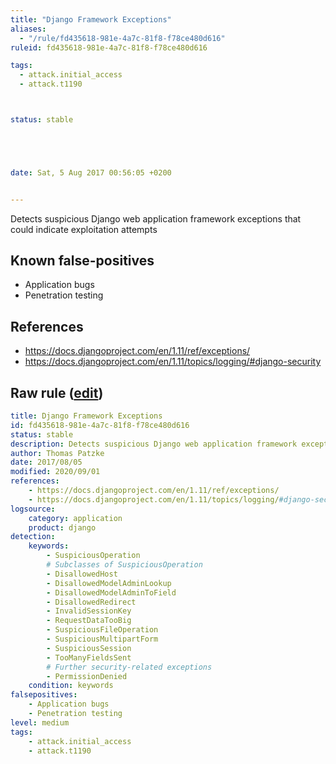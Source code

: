 ```yaml
---
title: "Django Framework Exceptions"
aliases:
  - "/rule/fd435618-981e-4a7c-81f8-f78ce480d616"
ruleid: fd435618-981e-4a7c-81f8-f78ce480d616

tags:
  - attack.initial_access
  - attack.t1190



status: stable





date: Sat, 5 Aug 2017 00:56:05 +0200


---
```


Detects suspicious Django web application framework exceptions that could indicate exploitation attempts

<!--more-->


## Known false-positives

* Application bugs
* Penetration testing



## References

* https://docs.djangoproject.com/en/1.11/ref/exceptions/
* https://docs.djangoproject.com/en/1.11/topics/logging/#django-security


## Raw rule ([edit](https://github.com/SigmaHQ/sigma/edit/master/rules/application/django/appframework_django_exceptions.yml))
```yaml
title: Django Framework Exceptions
id: fd435618-981e-4a7c-81f8-f78ce480d616
status: stable
description: Detects suspicious Django web application framework exceptions that could indicate exploitation attempts
author: Thomas Patzke
date: 2017/08/05
modified: 2020/09/01
references:
    - https://docs.djangoproject.com/en/1.11/ref/exceptions/
    - https://docs.djangoproject.com/en/1.11/topics/logging/#django-security
logsource:
    category: application
    product: django
detection:
    keywords:
        - SuspiciousOperation
        # Subclasses of SuspiciousOperation
        - DisallowedHost
        - DisallowedModelAdminLookup
        - DisallowedModelAdminToField
        - DisallowedRedirect
        - InvalidSessionKey
        - RequestDataTooBig
        - SuspiciousFileOperation
        - SuspiciousMultipartForm
        - SuspiciousSession
        - TooManyFieldsSent
        # Further security-related exceptions
        - PermissionDenied
    condition: keywords
falsepositives:
    - Application bugs
    - Penetration testing
level: medium
tags:
    - attack.initial_access
    - attack.t1190
```

